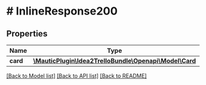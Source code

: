 # # InlineResponse200

## Properties

Name | Type | Description | Notes
------------ | ------------- | ------------- | -------------
**card** | [**\MauticPlugin\Idea2TrelloBundle\Openapi\Model\Card**](.md) |  | [optional] 

[[Back to Model list]](../../README.md#documentation-for-models) [[Back to API list]](../../README.md#documentation-for-api-endpoints) [[Back to README]](../../README.md)


